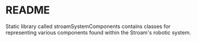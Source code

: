 # README

Static library called stroamSystemComponents contains classes for representing various components found within
the Stroam's robotic system.
